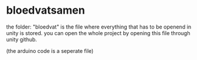 # bloedvatsamen
the folder: "bloedvat" is the file where everything that has to be openend in unity is stored.
you can open the whole project by opening this file through unity github.

(the arduino code is a seperate file)